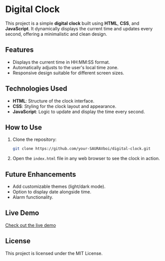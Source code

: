 
# Digital Clock

This project is a simple **digital clock** built using **HTML**, **CSS**, and **JavaScript**. It dynamically displays the current time and updates every second, offering a minimalistic and clean design.

## Features
- Displays the current time in HH:MM:SS format.
- Automatically adjusts to the user's local time zone.
- Responsive design suitable for different screen sizes.

## Technologies Used
- **HTML**: Structure of the clock interface.
- **CSS**: Styling for the clock layout and appearance.
- **JavaScript**: Logic to update and display the time every second.

## How to Use
1. Clone the repository:
    ```bash
    git clone https://github.com/your-SAURAVboi/digital-clock.git
    ```
2. Open the `index.html` file in any web browser to see the clock in action.

## Future Enhancements
- Add customizable themes (light/dark mode).
- Option to display date alongside time.
- Alarm functionality.

## Live Demo
[Check out the live demo](https://youtu.be/TxyWL_f9WTs?si=q_25F6tV26Iqtk8S)

## License
This project is licensed under the MIT License.
